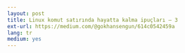```yaml
---
layout: post
title: Linux komut satırında hayatta kalma ipuçları — 3
ext-url: https://medium.com/@gokhansengun/614c0542459a
lang: tr
medium: yes 
---
```

